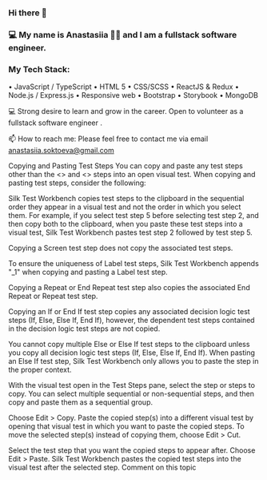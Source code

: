 ### Hi there 👋 
### 💻 My name is Anastasiia 👩🏻‍ and I am a fullstack software engineer.

### My Tech Stack:
• JavaScript / TypeScript
• HTML 5
• CSS/SCSS
• ReactJS & Redux
• Node.js / Express.js
• Responsive web
• Bootstrap
• Storybook
• MongoDB


 💻 Strong desire to learn and grow in the career. Open to volunteer as a fullstack software engineer .

 📫 How to reach me: Please feel free to contact me via email anastasiia.soktoeva@gmail.com 


Copying and Pasting Test Steps
You can copy and paste any test steps other than the <<Start>> and <<End>> steps into an open visual test. When copying and pasting test steps, consider the following:

Silk Test Workbench copies test steps to the clipboard in the sequential order they appear in a visual test and not the order in which you select them. For example, if you select test step 5 before selecting test step 2, and then copy both to the clipboard, when you paste these test steps into a visual test, Silk Test Workbench pastes test step 2 followed by test step 5.

Copying a Screen test step does not copy the associated test steps.

To ensure the uniqueness of Label test steps, Silk Test Workbench appends "_1" when copying and pasting a Label test step.

Copying a Repeat or End Repeat test step also copies the associated End Repeat or Repeat test step.

Copying an If or End If test step copies any associated decision logic test steps (If, Else, Else If, End If), however, the dependent test steps contained in the decision logic test steps are not copied.

You cannot copy multiple Else or Else If test steps to the clipboard unless you copy all decision logic test steps (If, Else, Else If, End If). When pasting an Else If test step, Silk Test Workbench only allows you to paste the step in the proper context.

With the visual test open in the Test Steps pane, select the step or steps to copy.
You can select multiple sequential or non-sequential steps, and then copy and paste them as a sequential group.

Choose Edit > Copy.
Paste the copied step(s) into a different visual test by opening that visual test in which you want to paste the copied steps. To move the selected step(s) instead of copying them, choose Edit > Cut.

Select the test step that you want the copied steps to appear after.
Choose Edit > Paste. Silk Test Workbench pastes the copied test steps into the visual test after the selected step.
Comment on this topic

